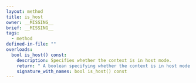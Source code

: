 ```yaml
---
layout: method
title: is_host
owner: __MISSING__
brief: __MISSING__
tags:
  - method
defined-in-file: ""
overloads:
  bool is_host() const:
    description: Specifies whether the context is in host mode.
    return: " A boolean specifying whether the context is in host mode."
    signature_with_names: bool is_host() const
---
```

